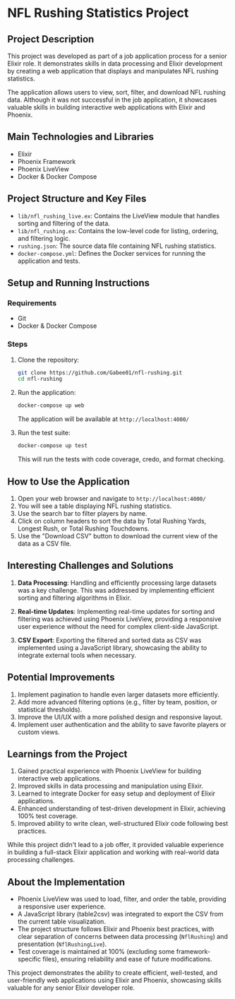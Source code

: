 # NFL Rushing Statistics Project

## Project Description
This project was developed as part of a job application process for a senior Elixir role. It demonstrates skills in data processing and Elixir development by creating a web application that displays and manipulates NFL rushing statistics.

The application allows users to view, sort, filter, and download NFL rushing data. Although it was not successful in the job application, it showcases valuable skills in building interactive web applications with Elixir and Phoenix.

## Main Technologies and Libraries
- Elixir
- Phoenix Framework
- Phoenix LiveView
- Docker & Docker Compose

## Project Structure and Key Files
- `lib/nfl_rushing_live.ex`: Contains the LiveView module that handles sorting and filtering of the data.
- `lib/nfl_rushing.ex`: Contains the low-level code for listing, ordering, and filtering logic.
- `rushing.json`: The source data file containing NFL rushing statistics.
- `docker-compose.yml`: Defines the Docker services for running the application and tests.

## Setup and Running Instructions

### Requirements
- Git
- Docker & Docker Compose

### Steps
1. Clone the repository:
   ```bash
   git clone https://github.com/Gabee01/nfl-rushing.git
   cd nfl-rushing
   ```

2. Run the application:
   ```bash
   docker-compose up web
   ```
   The application will be available at `http://localhost:4000/`

3. Run the test suite:
   ```bash
   docker-compose up test
   ```
   This will run the tests with code coverage, credo, and format checking.

## How to Use the Application
1. Open your web browser and navigate to `http://localhost:4000/`
2. You will see a table displaying NFL rushing statistics.
3. Use the search bar to filter players by name.
4. Click on column headers to sort the data by Total Rushing Yards, Longest Rush, or Total Rushing Touchdowns.
5. Use the "Download CSV" button to download the current view of the data as a CSV file.

## Interesting Challenges and Solutions
1. **Data Processing**: Handling and efficiently processing large datasets was a key challenge. This was addressed by implementing efficient sorting and filtering algorithms in Elixir.

2. **Real-time Updates**: Implementing real-time updates for sorting and filtering was achieved using Phoenix LiveView, providing a responsive user experience without the need for complex client-side JavaScript.

3. **CSV Export**: Exporting the filtered and sorted data as CSV was implemented using a JavaScript library, showcasing the ability to integrate external tools when necessary.

## Potential Improvements
1. Implement pagination to handle even larger datasets more efficiently.
2. Add more advanced filtering options (e.g., filter by team, position, or statistical thresholds).
3. Improve the UI/UX with a more polished design and responsive layout.
4. Implement user authentication and the ability to save favorite players or custom views.

## Learnings from the Project
1. Gained practical experience with Phoenix LiveView for building interactive web applications.
2. Improved skills in data processing and manipulation using Elixir.
3. Learned to integrate Docker for easy setup and deployment of Elixir applications.
4. Enhanced understanding of test-driven development in Elixir, achieving 100% test coverage.
5. Improved ability to write clean, well-structured Elixir code following best practices.

While this project didn't lead to a job offer, it provided valuable experience in building a full-stack Elixir application and working with real-world data processing challenges.

## About the Implementation
- Phoenix LiveView was used to load, filter, and order the table, providing a responsive user experience.
- A JavaScript library (table2csv) was integrated to export the CSV from the current table visualization.
- The project structure follows Elixir and Phoenix best practices, with clear separation of concerns between data processing (`NflRushing`) and presentation (`NflRushingLive`).
- Test coverage is maintained at 100% (excluding some framework-specific files), ensuring reliability and ease of future modifications.

This project demonstrates the ability to create efficient, well-tested, and user-friendly web applications using Elixir and Phoenix, showcasing skills valuable for any senior Elixir developer role.